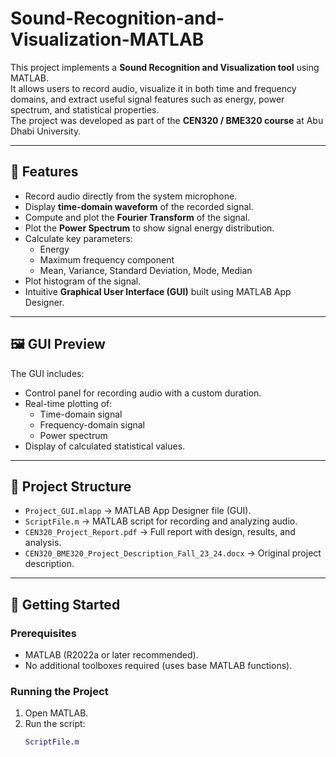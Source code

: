 # Sound-Recognition-and-Visualization-MATLAB

This project implements a **Sound Recognition and Visualization tool** using MATLAB.  
It allows users to record audio, visualize it in both time and frequency domains, and extract useful signal features such as energy, power spectrum, and statistical properties.  
The project was developed as part of the **CEN320 / BME320 course** at Abu Dhabi University.

---

## 🎯 Features
- Record audio directly from the system microphone.
- Display **time-domain waveform** of the recorded signal.
- Compute and plot the **Fourier Transform** of the signal.
- Plot the **Power Spectrum** to show signal energy distribution.
- Calculate key parameters:
  - Energy
  - Maximum frequency component
  - Mean, Variance, Standard Deviation, Mode, Median
- Plot histogram of the signal.
- Intuitive **Graphical User Interface (GUI)** built using MATLAB App Designer.

---

## 🖼️ GUI Preview
The GUI includes:
- Control panel for recording audio with a custom duration.  
- Real-time plotting of:
  - Time-domain signal
  - Frequency-domain signal
  - Power spectrum  
- Display of calculated statistical values.  

---

## 📂 Project Structure
- `Project_GUI.mlapp` → MATLAB App Designer file (GUI).
- `ScriptFile.m` → MATLAB script for recording and analyzing audio.
- `CEN320_Project_Report.pdf` → Full report with design, results, and analysis.
- `CEN320_BME320_Project_Description_Fall_23_24.docx` → Original project description.

---

## 🚀 Getting Started

### Prerequisites
- MATLAB (R2022a or later recommended).  
- No additional toolboxes required (uses base MATLAB functions).

### Running the Project
1. Open MATLAB.  
2. Run the script:
   ```matlab
   ScriptFile.m

